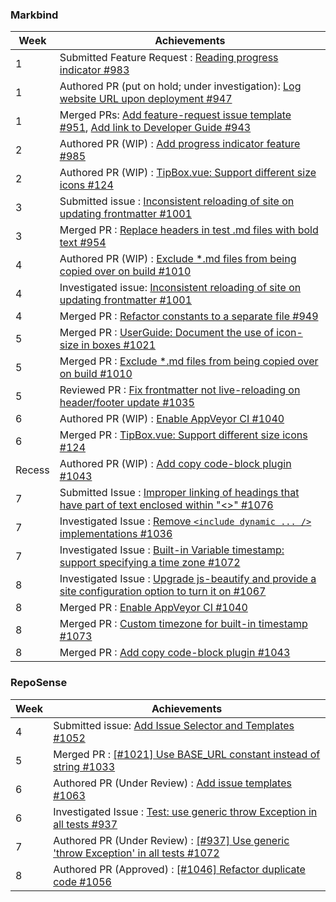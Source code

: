 ### Markbind

Week | Achievements
---- | ------------
1 | Submitted Feature Request : [Reading progress indicator #983](https://github.com/MarkBind/markbind/issues/983)
1 | Authored PR (put on hold; under investigation): [Log website URL upon deployment #947](https://github.com/MarkBind/markbind/pull/947)
1 | Merged PRs: [Add feature-request issue template #951](https://github.com/MarkBind/markbind/pull/951), [Add link to Developer Guide #943](https://github.com/MarkBind/markbind/pull/943)
2 | Authored PR (WIP) : [Add progress indicator feature #985](https://github.com/MarkBind/markbind/pull/985)
2 | Authored PR (WIP) : [TipBox.vue: Support different size icons #124](https://github.com/MarkBind/vue-strap/pull/124)
3 | Submitted issue : [Inconsistent reloading of site on updating frontmatter #1001](https://github.com/MarkBind/markbind/issues/1001)
3 | Merged PR : [Replace headers in test .md files with bold text #954](https://github.com/MarkBind/markbind/pull/954)
4 | Authored PR (WIP) : [Exclude *.md files from being copied over on build #1010](https://github.com/MarkBind/markbind/pull/1010)
4 | Investigated issue: [Inconsistent reloading of site on updating frontmatter #1001](https://github.com/MarkBind/markbind/issues/1001)
4 | Merged PR : [Refactor constants to a separate file #949](https://github.com/MarkBind/markbind/pull/949)
5 | Merged PR : [UserGuide: Document the use of icon-size in boxes #1021](https://github.com/MarkBind/markbind/pull/1021)
5 | Merged PR : [Exclude *.md files from being copied over on build #1010](https://github.com/MarkBind/markbind/pull/1010)
5 | Reviewed PR : [Fix frontmatter not live-reloading on header/footer update #1035](https://github.com/MarkBind/markbind/pull/1035)
6 | Authored PR (WIP) : [Enable AppVeyor CI #1040](https://github.com/MarkBind/markbind/pull/1040)
6 | Merged PR  : [TipBox.vue: Support different size icons #124](https://github.com/MarkBind/vue-strap/pull/124)
Recess | Authored PR (WIP) : [Add copy code-block plugin #1043](https://github.com/MarkBind/markbind/pull/1043)
7 | Submitted Issue : [Improper linking of headings that have part of text enclosed within "<>" #1076](https://github.com/MarkBind/markbind/issues/1076)
7 | Investigated Issue : [Remove `<include dynamic ... />` implementations #1036](https://github.com/MarkBind/markbind/issues/1036)
7 | Investigated Issue : [Built-in Variable timestamp: support specifying a time zone #1072](https://github.com/MarkBind/markbind/issues/1072)
8 | Investigated Issue : [Upgrade js-beautify and provide a site configuration option to turn it on #1067](https://github.com/MarkBind/markbind/issues/1067) 
8 | Merged PR : [Enable AppVeyor CI #1040](https://github.com/MarkBind/markbind/pull/1040)
8 | Merged PR : [Custom timezone for built-in timestamp #1073](https://github.com/MarkBind/markbind/pull/1073)
8 | Merged PR : [Add copy code-block plugin #1043](https://github.com/MarkBind/markbind/pull/1043)


### RepoSense

Week | Achievements
---- | ------------
4 | Submitted issue: [Add Issue Selector and Templates #1052](https://github.com/reposense/RepoSense/issues/1052)
5 | Merged PR : [[#1021] Use BASE_URL constant instead of string #1033](https://github.com/reposense/RepoSense/pull/1033)
6 | Authored PR (Under Review) : [Add issue templates #1063](https://github.com/reposense/RepoSense/pull/1063)
6 | Investigated Issue : [Test: use generic throw Exception in all tests #937](https://github.com/reposense/RepoSense/issues/937)
7 | Authored PR (Under Review) : [[#937] Use generic 'throw Exception' in all tests #1072](https://github.com/reposense/RepoSense/pull/1072)
8 | Authored PR (Approved) : [[#1046] Refactor duplicate code #1056](https://github.com/reposense/RepoSense/pull/1056)